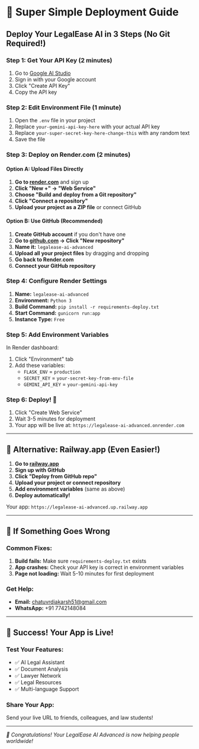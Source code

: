 # 🚀 Super Simple Deployment Guide

## Deploy Your LegalEase AI in 3 Steps (No Git Required!)

### Step 1: Get Your API Key (2 minutes)

1. Go to [Google AI Studio](https://makersuite.google.com/app/apikey)
2. Sign in with your Google account
3. Click "Create API Key"
4. Copy the API key

### Step 2: Edit Environment File (1 minute)

1. Open the `.env` file in your project
2. Replace `your-gemini-api-key-here` with your actual API key
3. Replace `your-super-secret-key-here-change-this` with any random text
4. Save the file

### Step 3: Deploy on Render.com (2 minutes)

#### Option A: Upload Files Directly

1. **Go to [render.com](https://render.com)** and sign up
2. **Click "New +" → "Web Service"**
3. **Choose "Build and deploy from a Git repository"**
4. **Click "Connect a repository"**
5. **Upload your project as a ZIP file** or connect GitHub

#### Option B: Use GitHub (Recommended)

1. **Create GitHub account** if you don't have one
2. **Go to [github.com](https://github.com) → Click "New repository"**
3. **Name it:** `legalease-ai-advanced`
4. **Upload all your project files** by dragging and dropping
5. **Go back to Render.com**
6. **Connect your GitHub repository**

### Step 4: Configure Render Settings

1. **Name:** `legalease-ai-advanced`
2. **Environment:** `Python 3`
3. **Build Command:** `pip install -r requirements-deploy.txt`
4. **Start Command:** `gunicorn run:app`
5. **Instance Type:** `Free`

### Step 5: Add Environment Variables

In Render dashboard:
1. Click "Environment" tab
2. Add these variables:
   - `FLASK_ENV` = `production`
   - `SECRET_KEY` = `your-secret-key-from-env-file`
   - `GEMINI_API_KEY` = `your-gemini-api-key`

### Step 6: Deploy! 🎉

1. Click "Create Web Service"
2. Wait 3-5 minutes for deployment
3. Your app will be live at: `https://legalease-ai-advanced.onrender.com`

---

## 🎯 Alternative: Railway.app (Even Easier!)

1. **Go to [railway.app](https://railway.app)**
2. **Sign up with GitHub**
3. **Click "Deploy from GitHub repo"**
4. **Upload your project or connect repository**
5. **Add environment variables** (same as above)
6. **Deploy automatically!**

Your app: `https://legalease-ai-advanced.up.railway.app`

---

## 🔧 If Something Goes Wrong

### Common Fixes:

1. **Build fails:** Make sure `requirements-deploy.txt` exists
2. **App crashes:** Check your API key is correct in environment variables
3. **Page not loading:** Wait 5-10 minutes for first deployment

### Get Help:
- **Email:** chatuvrdiakarsh51@gmail.com
- **WhatsApp:** +91 7742148084

---

## 🌟 Success! Your App is Live!

### Test Your Features:
- ✅ AI Legal Assistant
- ✅ Document Analysis
- ✅ Lawyer Network
- ✅ Legal Resources
- ✅ Multi-language Support

### Share Your App:
Send your live URL to friends, colleagues, and law students!

---

*🚀 Congratulations! Your LegalEase AI Advanced is now helping people worldwide!*